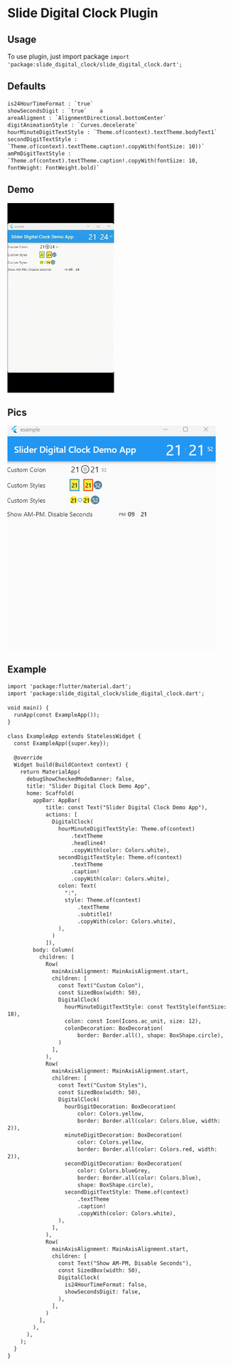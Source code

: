 # Slide Digital Clock Plugin

## Usage

To use plugin, just import package `import 'package:slide_digital_clock/slide_digital_clock.dart';`

## Defaults

    is24HourTimeFormat : `true`
    showSecondsDigit : `true`    a
    areaAligment : `AlignmentDirectional.bottomCenter`   
    digitAnimationStyle : `Curves.decelerate`
    hourMinuteDigitTextStyle : `Theme.of(context).textTheme.bodyText1`
    secondDigitTextStyle : `Theme.of(context).textTheme.caption!.copyWith(fontSize: 10))`
    amPmDigitTextStyle : `Theme.of(context).textTheme.caption!.copyWith(fontSize: 10, fontWeight: FontWeight.bold)`

## Demo

![Demo: ](demo.gif)

## Pics

![Demo: ](example.png)

## Example

```
import 'package:flutter/material.dart';
import 'package:slide_digital_clock/slide_digital_clock.dart';

void main() {
  runApp(const ExampleApp());
}

class ExampleApp extends StatelessWidget {
  const ExampleApp({super.key});

  @override
  Widget build(BuildContext context) {
    return MaterialApp(
      debugShowCheckedModeBanner: false,
      title: "Slider Digital Clock Demo App",
      home: Scaffold(
        appBar: AppBar(
            title: const Text("Slider Digital Clock Demo App"),
            actions: [
              DigitalClock(
                hourMinuteDigitTextStyle: Theme.of(context)
                    .textTheme
                    .headline4!
                    .copyWith(color: Colors.white),
                secondDigitTextStyle: Theme.of(context)
                    .textTheme
                    .caption!
                    .copyWith(color: Colors.white),
                colon: Text(
                  ":",
                  style: Theme.of(context)
                      .textTheme
                      .subtitle1!
                      .copyWith(color: Colors.white),
                ),
              )
            ]),
        body: Column(
          children: [
            Row(
              mainAxisAlignment: MainAxisAlignment.start,
              children: [
                const Text("Custom Colon"),
                const SizedBox(width: 50),
                DigitalClock(
                  hourMinuteDigitTextStyle: const TextStyle(fontSize: 18),
                  colon: const Icon(Icons.ac_unit, size: 12),
                  colonDecoration: BoxDecoration(
                      border: Border.all(), shape: BoxShape.circle),
                )
              ],
            ),
            Row(
              mainAxisAlignment: MainAxisAlignment.start,
              children: [
                const Text("Custom Styles"),
                const SizedBox(width: 50),
                DigitalClock(
                  hourDigitDecoration: BoxDecoration(
                      color: Colors.yellow,
                      border: Border.all(color: Colors.blue, width: 2)),
                  minuteDigitDecoration: BoxDecoration(
                      color: Colors.yellow,
                      border: Border.all(color: Colors.red, width: 2)),
                  secondDigitDecoration: BoxDecoration(
                      color: Colors.blueGrey,
                      border: Border.all(color: Colors.blue),
                      shape: BoxShape.circle),
                  secondDigitTextStyle: Theme.of(context)
                      .textTheme
                      .caption!
                      .copyWith(color: Colors.white),
                ),
              ],
            ),
            Row(
              mainAxisAlignment: MainAxisAlignment.start,
              children: [
                const Text("Show AM-PM, Disable Seconds"),
                const SizedBox(width: 50),
                DigitalClock(
                  is24HourTimeFormat: false,
                  showSecondsDigit: false,
                ),
              ],
            )
          ],
        ),
      ),
    );
  }
}


```

